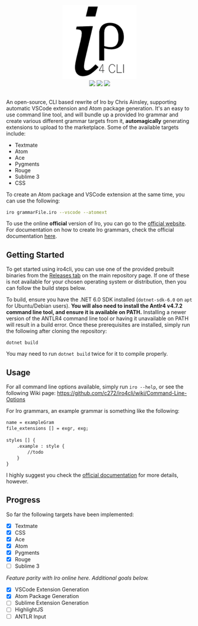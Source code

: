 <div align="center">
<img src="https://github.com/c272/iro4cli/raw/master/logo.png" width=200/>
<br>
<img src="https://img.shields.io/github/issues/c272/iro4cli"> <img src="https://img.shields.io/github/workflow/status/c272/iro4cli/.NET"> <img src="https://img.shields.io/badge/%2ENET->=4.7.1-blue">
<br>
<br>
</div>

An open-source, CLI based rewrite of Iro by Chris Ainsley, supporting automatic VSCode extension and Atom package generation. It's an easy to use command line tool, and will bundle up a provided Iro grammar and create various different grammar targets from it, **automagically** generating extensions to upload to the marketplace. Some of the available targets include:

 - Textmate
 - Atom
 - Ace
 - Pygments
 - Rouge
 - Sublime 3
 - CSS

To create an Atom package and VSCode extension at the same time, you can use the following:
```bash
iro grammarFile.iro --vscode --atomext
```
To use the online **official** version of Iro, you can go to the [official website](http://eeyo.io/iro). For documentation on how to create Iro grammars, check the official documentation [here](http://eeyo.io/iro/documentation).

## Getting Started
To get started using iro4cli, you can use one of the provided prebuilt binaries from the [Releases tab](https://github.com/c272/iro4cli/releases) on the main repository page. If one of these is not available for your chosen operating system or distribution, then you can follow the build steps below.

To build, ensure you have the .NET 6.0 SDK installed (`dotnet-sdk-6.0` on `apt` for Ubuntu/Debian users). **You will also need to install the Antlr4 v4.7.2 command line tool, and ensure it is available on PATH.** Installing a newer version of the ANTLR4 command line tool or having it unavailable on PATH will result in a build error. Once these prerequisites are installed, simply run the following after cloning the repository:
```
dotnet build
```
You may need to run `dotnet build` twice for it to compile properly.

## Usage
For all command line options available, simply run `iro --help`, or see the following Wiki page:
https://github.com/c272/iro4cli/wiki/Command-Line-Options

For Iro grammars, an example grammar is something like the following:
```
name = exampleGram
file_extensions [] = exgr, exg;

styles [] {
    .example : style {
        //todo
    }
}
```
I highly suggest you check the [official documentation](http://eeyo.io/iro/documentation) for more details, however.

## Progress
So far the following targets have been implemented:
- [x] Textmate
- [x] CSS
- [x] Ace
- [x] Atom
- [x] Pygments
- [x] Rouge
- [ ] Sublime 3

*Feature parity with Iro online here. Additional goals below.*

- [x] VSCode Extension Generation
- [x] Atom Package Generation
- [ ] Sublime Extension Generation
- [ ] HighlightJS
- [ ] ANTLR Input
